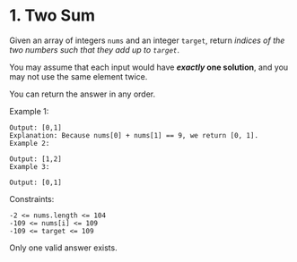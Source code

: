# 1. Two Sum

Given an array of integers `nums` and an integer `target`, return *indices of the two numbers such that they add up to `target`*.

You may assume that each input would have **_exactly_ one solution**, and you may not use the same element twice.

You can return the answer in any order.

Example 1:

```Input: nums = [2,7,11,15], target = 9
Output: [0,1]
Explanation: Because nums[0] + nums[1] == 9, we return [0, 1].
Example 2:
```

```Input: nums = [3,2,4], target = 6
Output: [1,2]
Example 3:
```

```Input: nums = [3,3], target = 6
Output: [0,1]
```

Constraints:

```
-2 <= nums.length <= 104
-109 <= nums[i] <= 109
-109 <= target <= 109
```

Only one valid answer exists.